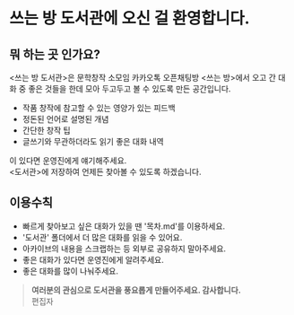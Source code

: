 # 쓰는 방 도서관에 오신 걸 환영합니다.
## 뭐 하는 곳 인가요?
<쓰는 방 도서관>은 문학창작 소모임 카카오톡 오픈채팅방 <쓰는 방>에서 오고 간 대화 중 좋은 것들을 한데 모아 두고두고 볼 수 있도록 만든 공간입니다.

- 작품 창작에 참고할 수 있는 영양가 있는 피드백
- 정돈된 언어로 설명된 개념
- 간단한 창작 팁
- 글쓰기와 무관하더라도 읽기 좋은 대화 내역


이 있다면 운영진에게 얘기해주세요.\
<도서관>에 저장하여 언제든 찾아볼 수 있도록 하겠습니다.

## 이용수칙
- 빠르게 찾아보고 싶은 대화가 있을 땐 '목차.md'를 이용하세요.
- '도서관' 폴더에서 더 많은 대화를 읽을 수 있어요.
- 아카이브의 내용을 스크랩하는 등 외부로 공유하지 말아주세요.
- 좋은 대화가 있다면 운영진에게 알려주세요.
- 좋은 대화를 많이 나눠주세요.


> __여러분의 관심으로 도서관을 풍요롭게 만들어주세요. 감사합니다.__\
> 편집자
